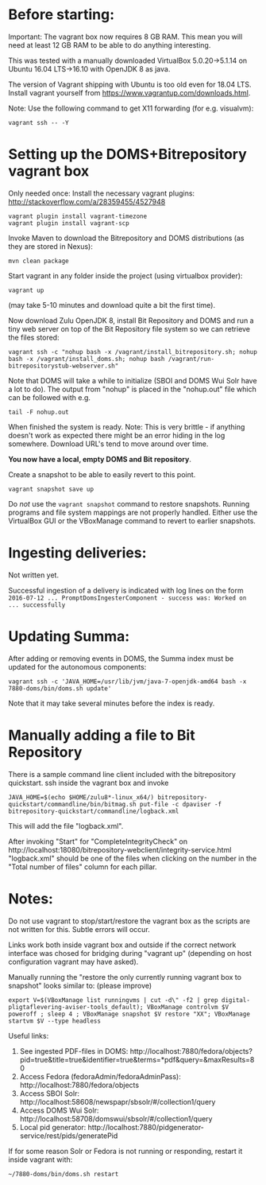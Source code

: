 
Before starting:
===

Important:  The vagrant box now requires 8 GB RAM.  This mean you will
need at least 12 GB RAM to be able to do anything interesting.

This was tested with a manually downloaded VirtualBox 5.0.20->5.1.14
on Ubuntu 16.04 LTS->16.10 with OpenJDK 8 as java.

The version of Vagrant shipping with Ubuntu is too old even for 18.04 LTS. 
Install vagrant yourself from https://www.vagrantup.com/downloads.html.

Note:   Use the following command to get X11 forwarding (for e.g.
visualvm):

    vagrant ssh -- -Y
    


Setting up the DOMS+Bitrepository vagrant box
===

Only needed once: Install the necessary vagrant plugins:
http://stackoverflow.com/a/28359455/4527948

    vagrant plugin install vagrant-timezone
    vagrant plugin install vagrant-scp

Invoke Maven to download the Bitrepository and DOMS distributions (as
they are stored in Nexus):

    mvn clean package

Start vagrant in any folder inside the project (using virtualbox provider):

    vagrant up

(may take 5-10 minutes and download quite a bit the first time).  

Now download Zulu OpenJDK 8, install Bit Repository and DOMS and run a
tiny web server on top of the Bit Repository file system so we can
retrieve the files stored:

    vagrant ssh -c "nohup bash -x /vagrant/install_bitrepository.sh; nohup bash -x /vagrant/install_doms.sh; nohup bash /vagrant/run-bitrepositorystub-webserver.sh"


Note that DOMS will take a while to initialize (SBOI and DOMS Wui Solr
have a lot to do).  The output from "nohup" is placed in the "nohup.out" file 
which can be followed with e.g.

    tail -F nohup.out

When finished the system is ready.  Note:  This is very brittle - if anything doesn't work as expected
there might be an error hiding in the log somewhere.  Download URL's tend to move around over time.

**You now have a local, empty DOMS and Bit repository**.

Create a snapshot to be able to easily revert to this point.

    vagrant snapshot save up

Do *not* use the `vagrant snapshot` command to restore snapshots.
Running programs and file system mappings are not properly handled.
Either use the VirtualBox GUI or the VBoxManage command to revert to
earlier snapshots.

Ingesting deliveries:
===

Not written yet.

Successful ingestion of a delivery is indicated with log lines on the
form `2016-07-12 ... PromptDomsIngesterComponent - success was: Worked
on ... successfully`

Updating Summa:
===

After adding or removing events in DOMS, the Summa index must be
updated for the autonomous components:

    vagrant ssh -c 'JAVA_HOME=/usr/lib/jvm/java-7-openjdk-amd64 bash -x 7880-doms/bin/doms.sh update'
    
Note that it may take several minutes before the index is ready.

Manually adding a file to Bit Repository
===

There is a sample command line client included with the bitrepository quickstart.  ssh inside the vagrant box
and invoke

    JAVA_HOME=$(echo $HOME/zulu8*-linux_x64/) bitrepository-quickstart/commandline/bin/bitmag.sh put-file -c dpaviser -f bitrepository-quickstart/commandline/logback.xml 

This will add the file "logback.xml".

After invoking "Start" for "CompleteIntegrityCheck" on
http://localhost:18080/bitrepository-webclient/integrity-service.html
"logback.xml" should be one of the files when clicking on the number
in the "Total number of files" column for each pillar.


Notes:
===

Do not use vagrant to stop/start/restore the vagrant box as the
scripts are not written for this.  Subtle errors will occur.

Links work both inside vagrant box and outside if the correct network
interface was chosed for bridging during "vagrant up" (depending on
host configuration vagrant may have asked).


Manually running the "restore the only currently running vagrant box to snapshot" looks similar to: (please improve)

    export V=$(VBoxManage list runningvms | cut -d\" -f2 | grep digital-pligtaflevering-aviser-tools_default); VBoxManage controlvm $V poweroff ; sleep 4 ; VBoxManage snapshot $V restore "XX"; VBoxManage startvm $V --type headless

Useful links:

1. See ingested PDF-files in DOMS:  http://localhost:7880/fedora/objects?pid=true&title=true&identifier=true&terms=*pdf&query=&maxResults=80
1. Access Fedora (fedoraAdmin/fedoraAdminPass): http://localhost:7880/fedora/objects
1. Access SBOI Solr: http://localhost:58608/newspapr/sbsolr/#/collection1/query
1. Access DOMS Wui Solr: http://localhost:58708/domswui/sbsolr/#/collection1/query
1. Local pid generator: http://localhost:7880/pidgenerator-service/rest/pids/generatePid


If for some reason Solr or Fedora is not running or responding, restart it inside vagrant with:

    ~/7880-doms/bin/doms.sh restart

